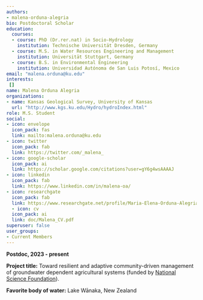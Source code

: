 ```yaml
---
authors:
- malena-orduna-alegria
bio: Postdoctoral Scholar
education:
  courses:
  - course: PhD (Dr.rer.nat) in Socio-Hydrology
    institution: Technische Universität Dresden, Germany
  - course: M.S. in Water Resources Engineering and Management
    institution: Universität Stuttgart, Germany
  - course: B.S. in Environmental Engineering
    institution: Universidad Autónoma de San Luis Potosí, Mexico
email: "malena.orduna@ku.edu"
interests:
 []
name: Malena Orduna Alegria
organizations:
- name: Kansas Geological Survey, University of Kansas
  url: "http://www.kgs.ku.edu/Hydro/hydroIndex.html"
role: M.S. Student
social:
- icon: envelope
  icon_pack: fas
  link: mailto:malena.orduna@ku.edu
- icon: twitter
  icon_pack: fab
  link: https://twitter.com/_malena_
- icon: google-scholar
  icon_pack: ai
  link: https://scholar.google.com/citations?user=gY6g4wsAAAAJ
- icon: linkedin
  icon_pack: fab
  link: https://www.linkedin.com/in/malena-oa/
- icon: researchgate
  icon_pack: fab
  link: https://www.researchgate.net/profile/Maria-Elena-Orduna-Alegria
  - icon: cv
  icon_pack: ai
  link: doc/Malena_CV.pdf
superuser: false
user_groups:
- Current Members
---
```

**Postdoc, 2023 - present**

**Project title:** Toward resilient and adaptive community-driven management of groundwater dependent agricultural systems (funded by [National Science Foundation](https://www.nsf.gov/awardsearch/showAward?AWD_ID=2108196&HistoricalAwards=false)).

**Favorite body of water:** Lake Wānaka, New Zealand